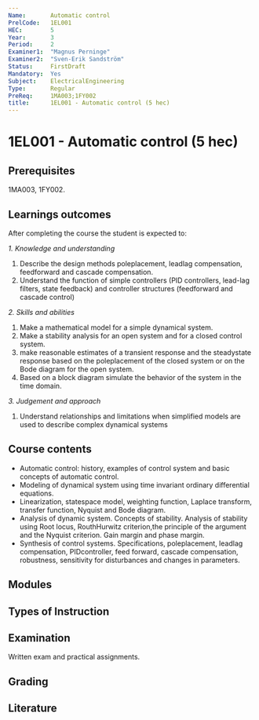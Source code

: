 ```yaml
---
Name:       Automatic control
PrelCode:   1EL001
HEC:        5
Year:       3
Period:     2
Examiner1:  "Magnus Perninge"    
Examiner2:  "Sven-Erik Sandström"
Status:     FirstDraft
Mandatory:  Yes
Subject:    ElectricalEngineering
Type:       Regular
PreReq:     1MA003;1FY002
title:      1EL001 - Automatic control (5 hec)
---
```


# 1EL001 - Automatic control (5 hec)

## Prerequisites

1MA003, 1FY002.

## Learnings outcomes

After completing the course the student is expected to:

*1. Knowledge and understanding*

1. Describe the design methods pole­placement, lead­lag compensation, feed­forward
and cascade compensation.
1. Understand the function of simple controllers (PID controllers, lead-lag filters, state feedback) and controller structures (feedforward and cascade control)

*2.	Skills and abilities*

1. Make a mathematical model for a simple dynamical system.
1. Make a stability analysis for an open system and for a closed control
system.
1. make reasonable estimates of a transient response and the steady­state
response based on the pole­placement of the closed system or on the Bode
diagram for the open system. 
1. Based on a block diagram simulate the behavior of the system in the time domain.

*3.	Judgement and approach*

1. Understand relationships and limitations when simplified models are used to describe complex dynamical systems

## Course contents

- Automatic control: history, examples of control system and basic concepts of automatic control.
- Modeling of dynamical system using time invariant ordinary differential equations.
- Linearization, state­space model, weighting function, Laplace transform, transfer function, Nyquist­ and Bode diagram.
- Analysis of dynamic system. Concepts of stability. Analysis of stability using Root locus, Routh­Hurwitz criterion,the principle of the argument and the Nyquist criterion. Gain margin and phase margin.
- Synthesis of control systems. Specifications, pole­placement, lead­lag compensation, PID­controller, feed forward, cascade compensation, robustness, sensitivity for disturbances and changes in parameters.

## Modules

## Types of Instruction

## Examination

Written exam and practical assignments.

## Grading

## Literature
